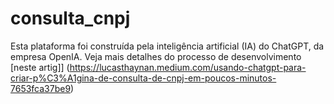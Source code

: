 # consulta_cnpj

Esta plataforma foi construída pela inteligência artificial (IA) do ChatGPT, da empresa OpenIA. 
Veja mais detalhes do processo de desenvolvimento [neste artig]] (https://lucasthaynan.medium.com/usando-chatgpt-para-criar-p%C3%A1gina-de-consulta-de-cnpj-em-poucos-minutos-7653fca37be9)
